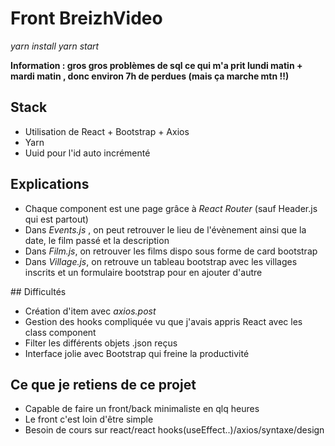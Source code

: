 # Front BreizhVideo

*yarn install*
*yarn start*

**Information : gros gros problèmes de sql ce qui m'a prit lundi matin + mardi matin , donc environ 7h de perdues (mais ça marche mtn !!)**
## Stack 

* Utilisation de React + Bootstrap + Axios 
* Yarn 
* Uuid pour l'id auto incrémenté 

## Explications 

* Chaque component est une page grâce à *React Router* (sauf Header.js qui est partout)
* Dans *Events.js* , on peut retrouver le lieu de l'évènement ainsi que la date, le film passé et la description 
* Dans *Film.js*, on retrouver les films dispo sous forme de card bootstrap 
* Dans *Village.js*, on retrouve un tableau bootstrap avec les villages inscrits et un formulaire bootstrap pour en ajouter d'autre

## Difficultés 

* Création d'item avec *axios.post* 
* Gestion des hooks compliquée vu que j'avais appris React avec les class component
* Filter les différents objets .json reçus 
* Interface jolie avec Bootstrap qui freine la productivité 

## Ce que je retiens de ce projet 

* Capable de faire un front/back minimaliste en qlq heures 
* Le front c'est loin d'être simple 
* Besoin de cours sur react/react hooks(useEffect..)/axios/syntaxe/design 
 
